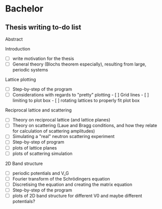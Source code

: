 # Bachelor

## Thesis writing to-do list

Abstract

Introduction
- [ ] write motivation for the thesis
- [ ] General theory (Blochs theorem especially), resulting from large, periodic systems

Lattice plotting
- [ ] Step-by-step of the program
- [ ] Considerations with regards to "pretty" plotting
      - [ ] Grid lines
      - [ ] limiting to plot box
      - [ ] rotating lattices to properly fit plot box

Reciprocal lattice and scattering
- [ ] Theory on reciprocal lattice (and lattice planes)
- [ ] Theory on scattering (Laue and Bragg conditions, and how they relate for calculation of scattering amplitudes)
- [ ] Simulating a "real" neutron scattering experiment
- [ ] Step-by-step of program
- [ ] plots of lattice planes
- [ ] plots of scattering simulation

2D Band structure
- [ ] periodic potentials and V_G
- [ ] Fourier transform of the Schrödingers equation
- [ ] Discretising the equation and creating the matrix equation
- [ ] Step-by-step of the program
- [ ] plots of 2D band structure for different V0 and maybe different potentials?